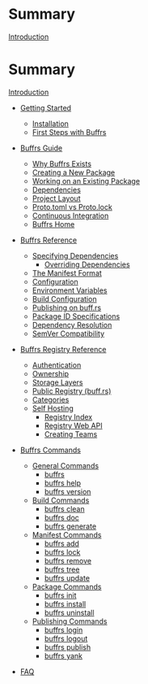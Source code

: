 # Summary

[Introduction](index.md)

# Summary

[Introduction](index.md)

* [Getting Started](getting-started/index.md)
    * [Installation](getting-started/installation.md)
    * [First Steps with Buffrs](getting-started/first-steps.md)

* [Buffrs Guide]()
    * [Why Buffrs Exists]()
    * [Creating a New Package]()
    * [Working on an Existing Package]()
    * [Dependencies]()
    * [Project Layout]()
    * [Proto.toml vs Proto.lock]()
    * [Continuous Integration]()
    * [Buffrs Home]()

* [Buffrs Reference]()
    * [Specifying Dependencies]()
        * [Overriding Dependencies]()
    * [The Manifest Format]()
    * [Configuration]()
    * [Environment Variables]()
    * [Build Configuration]()
    * [Publishing on buff.rs]()
    * [Package ID Specifications]()
    * [Dependency Resolution]()
    * [SemVer Compatibility]()

* [Buffrs Registry Reference]()
	* [Authentication]()
	* [Ownership]()
	* [Storage Layers]()
	* [Public Registry (buff.rs)]()
	* [Categories]()
	* [Self Hosting]()
        * [Registry Index]()
        * [Registry Web API]()
		* [Creating Teams]()

* [Buffrs Commands]()
    * [General Commands]()
        * [buffrs]()
        * [buffrs help]()
        * [buffrs version]()
    * [Build Commands]()
        * [buffrs clean]()
        * [buffrs doc]()
        * [buffrs generate]()
    * [Manifest Commands]()
        * [buffrs add]()
        * [buffrs lock]()
        * [buffrs remove]()
        * [buffrs tree]()
        * [buffrs update]()
    * [Package Commands]()
        * [buffrs init]()
        * [buffrs install]()
        * [buffrs uninstall]()
    * [Publishing Commands]()
        * [buffrs login]()
        * [buffrs logout]()
        * [buffrs publish]()
        * [buffrs yank]()

* [FAQ](faq.md)
